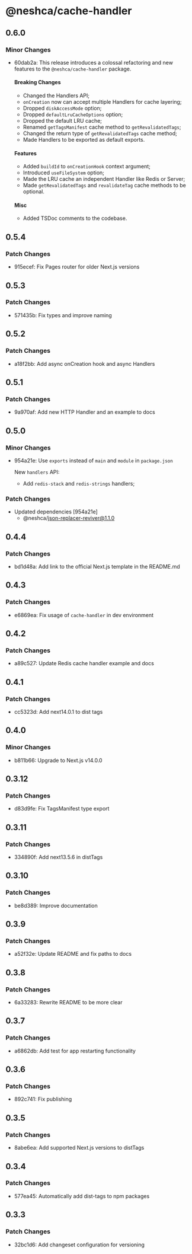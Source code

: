 # @neshca/cache-handler

## 0.6.0

### Minor Changes

-   60dab2a: This release introduces a colossal refactoring and new features to the `@neshca/cache-handler` package.

    #### Breaking Changes

    -   Changed the Handlers API;
    -   `onCreation` now can accept multiple Handlers for cache layering;
    -   Dropped `diskAccessMode` option;
    -   Dropped `defaultLruCacheOptions` option;
    -   Dropped the default LRU cache;
    -   Renamed `getTagsManifest` cache method to `getRevalidatedTags`;
    -   Changed the return type of `getRevalidatedTags` cache method;
    -   Made Handlers to be exported as default exports.

    #### Features

    -   Added `buildId` to `onCreationHook` context argument;
    -   Introduced `useFileSystem` option;
    -   Made the LRU cache an independent Handler like Redis or Server;
    -   Made `getRevalidatedTags` and `revalidateTag` cache methods to be optional.

    #### Misc

    -   Added TSDoc comments to the codebase.

## 0.5.4

### Patch Changes

-   915ecef: Fix Pages router for older Next.js versions

## 0.5.3

### Patch Changes

-   571435b: Fix types and improve naming

## 0.5.2

### Patch Changes

-   a18f2bb: Add async onCreation hook and async Handlers

## 0.5.1

### Patch Changes

-   9a970af: Add new HTTP Handler and an example to docs

## 0.5.0

### Minor Changes

-   954a21e: Use `exports` instead of `main` and `module` in `package.json`

    New `handlers` API:

    -   Add `redis-stack` and `redis-strings` handlers;

### Patch Changes

-   Updated dependencies [954a21e]
    -   @neshca/json-replacer-reviver@1.1.0

## 0.4.4

### Patch Changes

-   bd1d48a: Add link to the official Next.js template in the README.md

## 0.4.3

### Patch Changes

-   e6869ea: Fix usage of `cache-handler` in dev environment

## 0.4.2

### Patch Changes

-   a89c527: Update Redis cache handler example and docs

## 0.4.1

### Patch Changes

-   cc5323d: Add next14.0.1 to dist tags

## 0.4.0

### Minor Changes

-   b811b66: Upgrade to Next.js v14.0.0

## 0.3.12

### Patch Changes

-   d83d9fe: Fix TagsManifest type export

## 0.3.11

### Patch Changes

-   334890f: Add next13.5.6 in distTags

## 0.3.10

### Patch Changes

-   be8d389: Improve documentation

## 0.3.9

### Patch Changes

-   a52f32e: Update README and fix paths to docs

## 0.3.8

### Patch Changes

-   6a33283: Rewrite README to be more clear

## 0.3.7

### Patch Changes

-   a6862db: Add test for app restarting functionality

## 0.3.6

### Patch Changes

-   892c741: Fix publishing

## 0.3.5

### Patch Changes

-   8abe6ea: Add supported Next.js versions to distTags

## 0.3.4

### Patch Changes

-   577ea45: Automatically add dist-tags to npm packages

## 0.3.3

### Patch Changes

-   32bc1d6: Add changeset configuration for versioning

